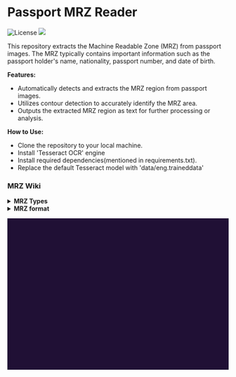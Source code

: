 # Passport MRZ Reader

![License](https://img.shields.io/badge/license-AGPL%203.0-green)
<a href="https://github.com/sivakumar-mahalingam/passport-mrz-reader/" target="_blank">
        <img src="docs/LAGHIMA.png" target="_blank" />
</a>


This repository extracts the Machine Readable Zone (MRZ) from passport images. The MRZ typically contains important information such as the passport holder's name, nationality, passport number, and date of birth.

**Features:**

- Automatically detects and extracts the MRZ region from passport images.
- Utilizes contour detection to accurately identify the MRZ area.
- Outputs the extracted MRZ region as text for further processing or analysis.

**How to Use:**

- Clone the repository to your local machine.
- Install 'Tesseract OCR' engine
- Install required dependencies(mentioned in requirements.txt).
- Replace the default Tesseract model with 'data/eng.traineddata'


### MRZ Wiki

<details>
    <summary><b>MRZ Types</b></summary>

The standard for MRZ code is strictly regulated and has to comply with [Doc 9303](https://www.icao.int/publications/pages/publication.aspx?docnum=9303). Machine Readable Travel Documents published by the International Civil Aviation Organization.

There are currently several types of ICAO standard machine-readable zones, which vary in the number of lines and characters in each line:

- TD-1 (e.g. citizen’s identification card, EU ID card, US Green Card): consists of 3 lines, 30 characters each.
- TD-2 (e.g. Romania ID, old type of German ID), and MRV-B (machine-readable visas type B — e.g. Schengen visa): consists of 2 lines, 36 characters each.
- MRP (all international passports, also known as TD-3), and MRV-A (machine-readable visas type A — issued by the USA, Japan, China, and others): consist of 2 lines, 44 characters each.
</details>

<details>
    <summary><b>MRZ format</b></summary>
Now, based on the example of a national passport, let us take a closer look at the MRZ composition.


- **Top Line**
  <div>
  
  The first character indicates the type of document: P - means machine-readable passport (as opposed to, for example, V in MRV-A(B) type of MRZ, corresponding to a visa document). The state or organization issuing the passport can use the second character to determine the passport type (civil, official, diplomatic, service, etc.). If the passport type is not specified, then a placeholder (<) is inserted instead. The following three characters show the country that issued the passport under ISO 3166–1 alpha-3 with some minor exceptions, or the organization that is authorized to issue passports and other machine-readable documents (for example, UN, Interpol, EU Council). The next 39 characters of the first line provide the name of the passport’s owner. First comes the primary identifier, or the last name. If the last name consists of several words, then a placeholder (<) is used between them. Punctuation marks — hyphens, apostrophes, and commas, used in the VIZ, are not used in machine-readable lines. Instead of punctuation marks, a placeholder is used again.

  In the machine-readable zone, the last name is separated from the given name(s) with two placeholder characters (<<). In the same way as in a last name, if there are several given names or if they consist of several words, they are separated by placeholder characters.

  The number of characters per line is limited. For a passport, each MRZ line must contain exactly 44 characters. Therefore, if the full name is too long and does not fit into one line, the first name gets abbreviated, as it is the second identifier concerning the last name.

  In a machine-readable zone, only Latin characters without diacritics are used, thus specific transliteration rules have to be applied to names written with diacritical marks or using other alphabets.
  </div>
- **Bottom Line**
  <div>
  The first 9 characters of the second line of the passport’s machine-readable zone is the document number. Although in most countries that use machine-readable zones in their documents, passport numbers are converted to a 9-digit form, in some cases, the total number of characters may be more or less. If there are more characters in the number, those that did not fit in the allotted 9 places go into the “optional data” zone. The 10th character is there to verify the correctness of the number and is calculated using a special algorithm based on the first 9. The following three characters indicate the citizenship of the passport holder. The citizenship code is written in the ISO 3166–1 alpha-3 international format (with some minor exceptions), there are additional codes such as for stateless persons (the characters would be XXA), or for refugees (XXB or XXC). The next 6 digits are the date of birth in the YYMMDD format, and the character following that date is the check digit, which is calculated by a special algorithm based on the date of birth. The next character indicates the gender of the passport holder: male (M), female (F), or a placeholder < in case the person has not decided on their gender or refused to provide it. The next 6 digits indicate the validity period of the passport in the YYMMDD format, followed by the check digit. The next 14 characters represent optional data at the discretion of the issuer. If there is no personal number or other information, this entire field is filled with placeholders. If the personal number data is not available, then its check digit will be indicated either as 0 or as a placeholder. The last digit on the bottom line of the MRZ passport is a check digit calculated using all the characters in the bottom line, except for the characters indicating gender and citizenship.
  </div>
</details>

![](docs/mrz.gif)

